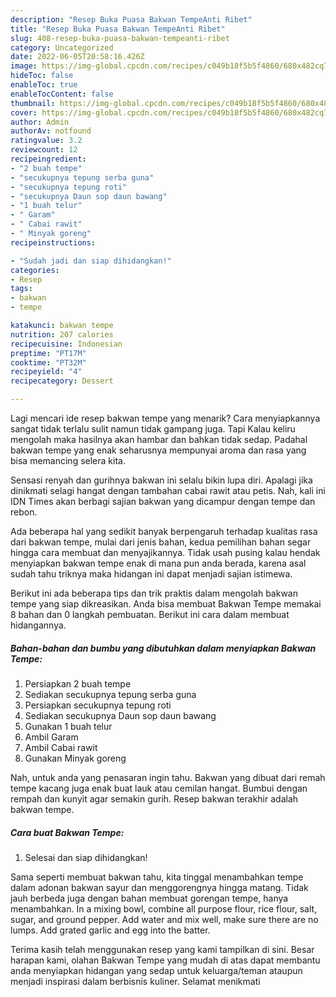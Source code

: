 ```yaml
---
description: "Resep Buka Puasa Bakwan TempeAnti Ribet"
title: "Resep Buka Puasa Bakwan TempeAnti Ribet"
slug: 408-resep-buka-puasa-bakwan-tempeanti-ribet
category: Uncategorized
date: 2022-06-05T20:58:16.426Z
image: https://img-global.cpcdn.com/recipes/c049b18f5b5f4860/680x482cq70/bakwan-tempe-foto-resep-utama.jpg
hideToc: false
enableToc: true
enableTocContent: false
thumbnail: https://img-global.cpcdn.com/recipes/c049b18f5b5f4860/680x482cq70/bakwan-tempe-foto-resep-utama.jpg
cover: https://img-global.cpcdn.com/recipes/c049b18f5b5f4860/680x482cq70/bakwan-tempe-foto-resep-utama.jpg
author: Admin
authorAv: notfound
ratingvalue: 3.2
reviewcount: 12
recipeingredient:
- "2 buah tempe"
- "secukupnya tepung serba guna"
- "secukupnya tepung roti"
- "secukupnya Daun sop daun bawang"
- "1 buah telur"
- " Garam"
- " Cabai rawit"
- " Minyak goreng"
recipeinstructions:

- "Sudah jadi dan siap dihidangkan!"
categories:
- Resep
tags:
- bakwan
- tempe

katakunci: bakwan tempe 
nutrition: 207 calories
recipecuisine: Indonesian
preptime: "PT17M"
cooktime: "PT32M"
recipeyield: "4"
recipecategory: Dessert

---
```



Lagi mencari ide resep bakwan tempe yang menarik? Cara menyiapkannya sangat tidak terlalu sulit namun tidak gampang juga. Tapi Kalau keliru mengolah maka hasilnya akan hambar dan bahkan tidak sedap. Padahal bakwan tempe yang enak seharusnya mempunyai aroma dan rasa yang bisa memancing selera kita.


Sensasi renyah dan gurihnya bakwan ini selalu bikin lupa diri. Apalagi jika dinikmati selagi hangat dengan tambahan cabai rawit atau petis. Nah, kali ini IDN Times akan berbagi sajian bakwan yang dicampur dengan tempe dan rebon.

Ada beberapa hal yang sedikit banyak berpengaruh terhadap kualitas rasa dari bakwan tempe, mulai dari jenis bahan, kedua pemilihan bahan segar hingga cara membuat dan menyajikannya. Tidak usah pusing kalau hendak menyiapkan bakwan tempe enak di mana pun anda berada, karena asal sudah tahu triknya maka hidangan ini dapat menjadi sajian istimewa.


Berikut ini ada beberapa tips dan trik praktis dalam mengolah bakwan tempe yang siap dikreasikan. Anda bisa membuat Bakwan Tempe memakai 8 bahan dan 0 langkah pembuatan. Berikut ini cara dalam membuat hidangannya.

<!--inarticleads1-->

##### Bahan-bahan dan bumbu yang dibutuhkan dalam menyiapkan Bakwan Tempe:

1. Persiapkan 2 buah tempe
1. Sediakan secukupnya tepung serba guna
1. Persiapkan secukupnya tepung roti
1. Sediakan secukupnya Daun sop daun bawang
1. Gunakan 1 buah telur
1. Ambil  Garam
1. Ambil  Cabai rawit
1. Gunakan  Minyak goreng


Nah, untuk anda yang penasaran ingin tahu. Bakwan yang dibuat dari remah tempe kacang juga enak buat lauk atau cemilan hangat. Bumbui dengan rempah dan kunyit agar semakin gurih. Resep bakwan terakhir adalah bakwan tempe. 

<!--inarticleads2-->

##### Cara buat Bakwan Tempe:


1. Selesai dan siap dihidangkan!

Sama seperti membuat bakwan tahu, kita tinggal menambahkan tempe dalam adonan bakwan sayur dan menggorengnya hingga matang. Tidak jauh berbeda juga dengan bahan membuat gorengan tempe, hanya menambahkan. In a mixing bowl, combine all purpose flour, rice flour, salt, sugar, and ground pepper. Add water and mix well, make sure there are no lumps. Add grated garlic and egg into the batter. 

Terima kasih telah menggunakan resep yang kami tampilkan di sini. Besar harapan kami, olahan Bakwan Tempe yang mudah di atas dapat membantu anda menyiapkan hidangan yang sedap untuk keluarga/teman ataupun menjadi inspirasi dalam berbisnis kuliner. Selamat menikmati
